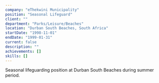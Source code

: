```yaml
---
company: "eThekwini Municipality"
position: "Seasonal Lifeguard"
client: ""
department: "Parks/Leisure/Beaches"
location: "Durban South Beaches, South Africa"
startDate: "1998-11-01"
endDate: "1999-01-31"
current: false
description: ""
achievements: []
skills: []
---
```


Seasonal lifeguarding position at Durban South Beaches during summer period. 